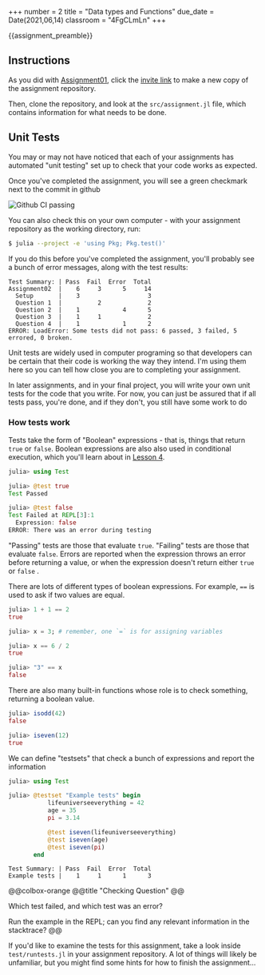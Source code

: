 +++
number = 2
title = "Data types and Functions"
due_date = Date(2021,06,14)
classroom = "4FgCLmLn"
+++

{{assignment_preamble}}

## Instructions

As you did with [Assignment01](/assignments/Assignment01),
click the [invite link](https://classroom.github.com/a/4FgCLmLn)
to make a new copy of the assignment repository.

Then, clone the repository, and look at the `src/assignment.jl` file,
which contains information for what needs to be done.

## Unit Tests

You may or may not have noticed that each of your assignments
has automated "unit testing" set up to check that your code works as expected.

Once you've completed the assignment,
you will see a green checkmark next to the commit in github

![Github CI passing](https://imgur.com/kb5YuDL.png)

You can also check this on your own computer -
with your assignment repository as the working directory, run:

```sh
$ julia --project -e 'using Pkg; Pkg.test()'
```

If you do this before you've completed the assignment,
you'll probably see a bunch of error messages,
along with the test results:

```
Test Summary: | Pass  Fail  Error  Total
Assignment02  |    6     3      5     14
  Setup       |    3                   3
  Question 1  |          2             2
  Question 2  |    1            4      5
  Question 3  |    1     1             2
  Question 4  |    1            1      2
ERROR: LoadError: Some tests did not pass: 6 passed, 3 failed, 5 errored, 0 broken.
```

Unit tests are widely used in computer programing
so that developers can be certain that their code is working the way they intend.
I'm using them here so you can tell how close you are to completing your assignment.

In later assignments, and in your final project,
you will write your own unit tests for the code that you write.
For now, you can just be assured that if all tests pass,
you're done, and if they don't,
you still have some work to do

### How tests work

Tests take the form of "Boolean" expressions -
that is, things that return `true` or `false`.
Boolean expressions are also also used in conditional execution,
which you'll learn about in [Lesson 4](/lessons/Lesson04).

```julia
julia> using Test

julia> @test true
Test Passed

julia> @test false
Test Failed at REPL[3]:1
  Expression: false
ERROR: There was an error during testing
```

"Passing" tests are those that evaluate `true`.
"Failing" tests are those that evaluate `false`.
Errors are reported when the expression throws an error
before returning a value,
or when the expression doesn't return either `true` or `false`  .

There are lots of different types of boolean expressions.
For example, `==` is used to ask if two values are equal.

```julia
julia> 1 + 1 == 2
true

julia> x = 3; # remember, one `=` is for assigning variables

julia> x == 6 / 2
true

julia> "3" == x
false
```

There are also many built-in functions whose role is to check something,
returning a boolean value.

```julia
julia> isodd(42)
false

julia> iseven(12)
true
```

We can define "testsets" that check a bunch of expressions
and report the information

```julia
julia> using Test

julia> @testset "Example tests" begin
           lifeuniverseeverything = 42
           age = 35
           pi = 3.14

           @test iseven(lifeuniverseeverything)
           @test iseven(age)
           @test iseven(pi)
       end
```
```
Test Summary: | Pass  Fail  Error  Total
Example tests |    1     1      1      3
```

@@colbox-orange
@@title
 "Checking Question"
@@

Which test failed, and which test was an error?

Run the example in the REPL;
can you find any relevant information in the stacktrace?
@@

If you'd like to examine the tests for this assignment,
take a look inside `test/runtests.jl` in your assignment repository.
A lot of things will likely be unfamiliar,
but you might find some hints for how to finish the assignment...

